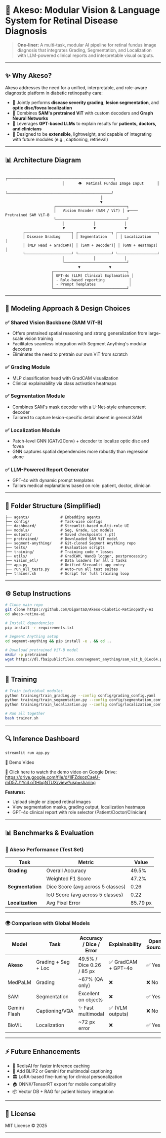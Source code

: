 # 🧐 Akeso: Modular Vision & Language System for Retinal Disease Diagnosis

> **One-liner:**
> A multi-task, modular AI pipeline for retinal fundus image diagnosis that integrates Grading, Segmentation, and Localization with LLM-powered clinical reports and interpretable visual outputs.

---

## ✨ Why Akeso?

Akeso addresses the need for a unified, interpretable, and role-aware diagnostic platform in diabetic retinopathy care:

* 🔹 Jointly performs **disease severity grading**, **lesion segmentation**, and **optic disc/fovea localization**
* 🔹 Combines **SAM's pretrained ViT** with custom decoders and **Graph Neural Networks**
* 🔹 Leverages **GPT-based LLMs** to explain results for **patients, doctors, and clinicians**
* 🔹 Designed to be **extensible**, lightweight, and capable of integrating with future modules (e.g., captioning, retrieval)

---

## 📊 Architecture Diagram

```
                          ┌────────────────────────────────────────────────┐
                          │      👁️  Retinal Fundus Image Input      │
                          └───────────────────────────────────────────────┘
                                           │
                                           ▼
                      ┌────────────────────────────────┐
                      │   Vision Encoder (SAM / ViT) │ ◄──── Pretrained SAM ViT-B
                      └────────────────────────────────┘
                          │             │             │
                          ▼             ▼             ▼
        ┌─────────────────────┐ ┌───────────────┐ ┌──────────────────┐
        │ Disease Grading     │ │ Segmentation    │ │ Localization       │
        │ (MLP Head + GradCAM)│ │ (SAM + Decoder)│ │ (GNN + Heatmaps)  │
        └─────────────────────┘ └───────────────┘ └──────────────────┘
                          │             │             │
                          └────────────────────────────┘
                                 ▼             ▼
                     ┌─────────────────────────────────┐
                     │ GPT-4o (LLM) Clinical Explanation │
                     │ - Role-based reporting           │
                     │ - Prompt Templates               │
                     └─────────────────────────────────┘
```

---

## 🧠 Modeling Approach & Design Choices

### ✅ Shared Vision Backbone (SAM ViT-B)

* Offers pretrained spatial reasoning and strong generalization from large-scale vision training
* Facilitates seamless integration with Segment Anything's modular decoders
* Eliminates the need to pretrain our own ViT from scratch

### ✅ Grading Module

* MLP classification head with GradCAM visualization
* Clinical explainability via class activation heatmaps

### ✅ Segmentation Module

* Combines SAM's mask decoder with a U-Net-style enhancement decoder
* Tailored to capture lesion-specific detail absent in general SAM

### ✅ Localization Module

* Patch-level GNN (GATv2Conv) + decoder to localize optic disc and fovea
* GNN captures spatial dependencies more robustly than regression alone

### ✅ LLM-Powered Report Generator

* GPT-4o with dynamic prompt templates
* Tailors medical explanations based on role: patient, doctor, clinician

---

## 📁 Folder Structure (Simplified)

```
├── agents/              # Embedding agents
├── config/              # Task-wise configs
├── dashboard/           # Streamlit-based multi-role UI
├── models/              # Seg, Grade, Loc models
├── outputs/             # Saved checkpoints (.pt)
├── pretrained/          # Downloaded SAM ViT model
├── segment-anything/    # Git-cloned Segment Anything repo
├── tests/               # Evaluation scripts
├── training/            # Training code + losses
├── utils/               # GradCAM, WandB logger, postprocessing
├── vision_etl/          # Data loaders for all 3 tasks
├── app.py               # Unified Streamlit app entry
├── run_all_tests.py     # Auto-run all test suites
├── trainer.sh           # Script for full training loop
```

---

## ⚙️ Setup Instructions

```bash
# Clone main repo
git clone https://github.com/DigantaD/Akeso-Diabetic-Retinopathy-AI
cd akeso-retina-ai

# Install dependencies
pip install -r requirements.txt

# Segment Anything setup
cd segment-anything && pip install -e . && cd ..

# Download pretrained ViT-B model
mkdir -p pretrained
wget https://dl.fbaipublicfiles.com/segment_anything/sam_vit_b_01ec64.pth -P pretrained/
```

---

## 🚀 Training

```bash
# Train individual modules
python training/train_grading.py --config config/grading_config.yaml
python training/train_segmentation.py --config config/segmentation_config.yaml
python training/train_localization.py --config config/localization_config.yaml

# Run all together
bash trainer.sh
```

---

## 🔍 Inference Dashboard

```bash
streamlit run app.py
```

🎥 Demo Video

📂 Click here to watch the demo video on Google Drive: https://drive.google.com/file/d/1lFZdsozCaeU-mD5ZJ1YciLoTtHbqNTUX/view?usp=sharing

**Features:**

* Upload single or zipped retinal images
* View segmentation masks, grading output, localization heatmaps
* GPT-4o clinical report with role selector (Patient/Doctor/Clinician)

---

## 📊 Benchmarks & Evaluation

### 🔬 Akeso Performance (Test Set)

| Task             | Metric                            | Value    |
| ---------------- | --------------------------------- | -------- |
| **Grading**      | Overall Accuracy                  | 49.5%    |
|                  | Weighted F1 Score                 | 47.2%    |
| **Segmentation** | Dice Score (avg across 5 classes) | 0.26     |
|                  | IoU Score (avg across 5 classes)  | 0.22     |
| **Localization** | Avg Pixel Error                   | 85.79 px |

---

### 🌍 Comparison with Global Models

| Model        | Task                | Accuracy / Dice / Error   | Explainability     | Open Source |
| ------------ | ------------------- | ------------------------- | ------------------ | ----------- |
| **Akeso**    | Grading + Seg + Loc | 49.5% / Dice 0.26 / 85 px | ✅ GradCAM + GPT-4o | ✅ Yes       |
| MedPaLM      | Grading             | \~67% (QA only)           | ❌                  | ❌ No        |
| SAM          | Segmentation        | Excellent on objects      | ❌                  | ✅ Yes       |
| Gemini Flash | Captioning/VQA      | ✨ Fast multimodal         | ✅ (VLM outputs)    | ❌ No        |
| BioViL       | Localization        | \~72 px error             | ❌                  | ✅ Yes       |

---

## ⚡ Future Enhancements

* 🔗 RedisAI for faster inference caching
* 🧠 Add BLIP2 or Gemini for multimodal captioning
* 🏛 LoRA-based fine-tuning for clinical personalization
* 🏠 ONNX/TensorRT export for mobile compatibility
* 📦 Vector DB + RAG for patient history integration

---

## 📜 License

MIT License © 2025

---